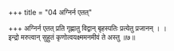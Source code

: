 +++
title = "04 अग्निर्न एतत्"

+++
अग्निर्न एतत् प्रति गृह्णातु विद्वान् बृहस्पतिः प्रत्येतु प्रजानन् । ।  
इन्द्रो मरुत्वान् सुहुतं कृणोत्वयक्ष्ममनमीवं ते अस्तु ॥७॥